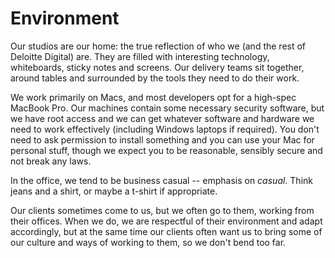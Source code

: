 # Environment

Our studios are our home: the true reflection of who we (and the rest of Deloitte Digital) are. They are filled with interesting technology, whiteboards, sticky notes and screens. Our delivery teams sit together, around tables and surrounded by the tools they need to do their work.

We work primarily on Macs, and most developers opt for a high-spec MacBook Pro. Our machines contain some necessary security software, but we have root access and we can get whatever software and hardware we need to work effectively (including Windows laptops if required). You don't need to ask permission to install something and you can use your Mac for personal stuff, though we expect you to be reasonable, sensibly secure and not break any laws.

In the office, we tend to be business casual -- emphasis on *casual*. Think jeans and a shirt, or maybe a t-shirt if appropriate.

Our clients sometimes come to us, but we often go to them, working from their offices. When we do, we are respectful of their environment and adapt accordingly, but at the same time our clients often want us to bring some of our culture and ways of working to them, so we don't bend too far.
